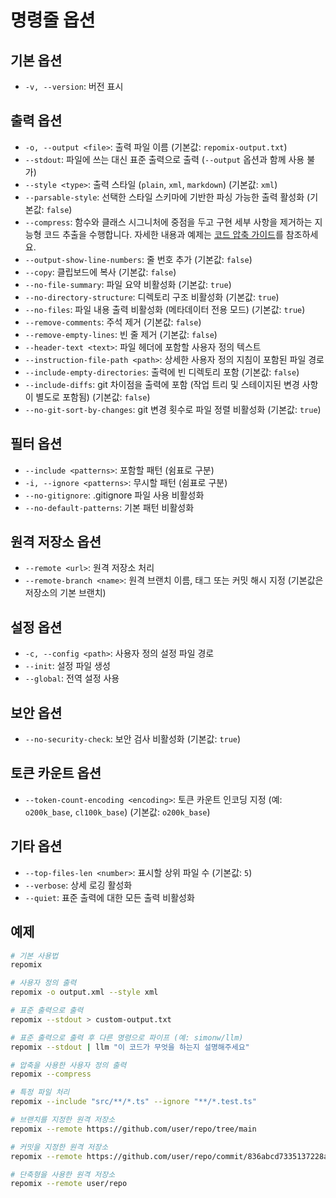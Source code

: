 # 명령줄 옵션

## 기본 옵션
- `-v, --version`: 버전 표시

## 출력 옵션
- `-o, --output <file>`: 출력 파일 이름 (기본값: `repomix-output.txt`)
- `--stdout`: 파일에 쓰는 대신 표준 출력으로 출력 (`--output` 옵션과 함께 사용 불가)
- `--style <type>`: 출력 스타일 (`plain`, `xml`, `markdown`) (기본값: `xml`)
- `--parsable-style`: 선택한 스타일 스키마에 기반한 파싱 가능한 출력 활성화 (기본값: `false`)
- `--compress`: 함수와 클래스 시그니처에 중점을 두고 구현 세부 사항을 제거하는 지능형 코드 추출을 수행합니다. 자세한 내용과 예제는 [코드 압축 가이드](code-compress)를 참조하세요.
- `--output-show-line-numbers`: 줄 번호 추가 (기본값: `false`)
- `--copy`: 클립보드에 복사 (기본값: `false`)
- `--no-file-summary`: 파일 요약 비활성화 (기본값: `true`)
- `--no-directory-structure`: 디렉토리 구조 비활성화 (기본값: `true`)
- `--no-files`: 파일 내용 출력 비활성화 (메타데이터 전용 모드) (기본값: `true`)
- `--remove-comments`: 주석 제거 (기본값: `false`)
- `--remove-empty-lines`: 빈 줄 제거 (기본값: `false`)
- `--header-text <text>`: 파일 헤더에 포함할 사용자 정의 텍스트
- `--instruction-file-path <path>`: 상세한 사용자 정의 지침이 포함된 파일 경로
- `--include-empty-directories`: 출력에 빈 디렉토리 포함 (기본값: `false`)
- `--include-diffs`: git 차이점을 출력에 포함 (작업 트리 및 스테이지된 변경 사항이 별도로 포함됨) (기본값: `false`)
- `--no-git-sort-by-changes`: git 변경 횟수로 파일 정렬 비활성화 (기본값: `true`)

## 필터 옵션
- `--include <patterns>`: 포함할 패턴 (쉼표로 구분)
- `-i, --ignore <patterns>`: 무시할 패턴 (쉼표로 구분)
- `--no-gitignore`: .gitignore 파일 사용 비활성화
- `--no-default-patterns`: 기본 패턴 비활성화

## 원격 저장소 옵션
- `--remote <url>`: 원격 저장소 처리
- `--remote-branch <name>`: 원격 브랜치 이름, 태그 또는 커밋 해시 지정 (기본값은 저장소의 기본 브랜치)

## 설정 옵션
- `-c, --config <path>`: 사용자 정의 설정 파일 경로
- `--init`: 설정 파일 생성
- `--global`: 전역 설정 사용

## 보안 옵션
- `--no-security-check`: 보안 검사 비활성화 (기본값: `true`)

## 토큰 카운트 옵션
- `--token-count-encoding <encoding>`: 토큰 카운트 인코딩 지정 (예: `o200k_base`, `cl100k_base`) (기본값: `o200k_base`)

## 기타 옵션
- `--top-files-len <number>`: 표시할 상위 파일 수 (기본값: `5`)
- `--verbose`: 상세 로깅 활성화
- `--quiet`: 표준 출력에 대한 모든 출력 비활성화

## 예제

```bash
# 기본 사용법
repomix

# 사용자 정의 출력
repomix -o output.xml --style xml

# 표준 출력으로 출력
repomix --stdout > custom-output.txt

# 표준 출력으로 출력 후 다른 명령으로 파이프 (예: simonw/llm)
repomix --stdout | llm "이 코드가 무엇을 하는지 설명해주세요"

# 압축을 사용한 사용자 정의 출력
repomix --compress

# 특정 파일 처리
repomix --include "src/**/*.ts" --ignore "**/*.test.ts"

# 브랜치를 지정한 원격 저장소
repomix --remote https://github.com/user/repo/tree/main

# 커밋을 지정한 원격 저장소
repomix --remote https://github.com/user/repo/commit/836abcd7335137228ad77feb28655d85712680f1

# 단축형을 사용한 원격 저장소
repomix --remote user/repo
```
